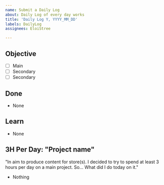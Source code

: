 ```yaml
---
name: Submit a Daily Log
about: Daily Log of every day works
title: 'Daily Log Y, YYYY_MM_DD'
labels: DailyLog
assignees: EloiStree

---
```


## Objective
- [ ] Main
- [ ] Secondary
- [ ] Secondary

## Done
- None
## Learn
- None

## 3H Per Day: "Project name"
"In aim to produce content for store(s). I decided to try to spend at least 3 hours per day on a main project. So... What did I do today on it."
- Nothing
